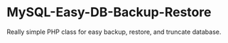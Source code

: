 # MySQL-Easy-DB-Backup-Restore
Really simple PHP class for easy backup, restore, and truncate database. 
